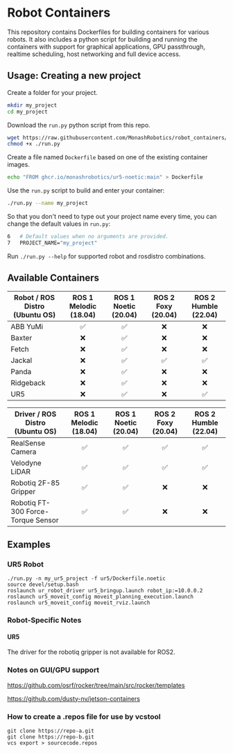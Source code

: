 
# Robot Containers

This repository contains Dockerfiles for building containers for various robots.
It also includes a python script for building and running the containers with support for graphical applications, GPU passthrough, realtime scheduling, host networking and full device access.

## Usage: Creating a new project

Create a folder for your project.
```bash
mkdir my_project
cd my_project
```

Download the `run.py` python script from this repo.

```bash
wget https://raw.githubusercontent.com/MonashRobotics/robot_containers/main/run.py
chmod +x ./run.py
```

Create a file named `Dockerfile` based on one of the existing container images.

```bash
echo "FROM ghcr.io/monashrobotics/ur5-noetic:main" > Dockerfile
```

Use the `run.py` script to build and enter your container:

```bash
./run.py --name my_project
```

So that you don't need to type out your project name every time, you can change the default values in `run.py`:

```Dockerfile
6   # Default values when no arguments are provided.
7   PROJECT_NAME="my_project"
```

Run `./run.py --help` for supported robot and rosdistro combinations.

## Available Containers

| Robot / ROS Distro (Ubuntu OS) | ROS 1 Melodic (18.04) | ROS 1 Noetic (20.04) | ROS 2 Foxy (20.04) | ROS 2 Humble (22.04)
| --- | :---: | :---: | :---: | :---: |
| ABB YuMi | ✅ | ✅ | ❌ | ❌ |
| Baxter | ❌ | ✅ | ❌ | ❌ |
| Fetch | ❌ | ✅ | ❌ | ❌ |
| Jackal | ❌ | ✅ | ✅ | ✅ |
| Panda | ❌ | ✅ | ❌ | ❌ |
| Ridgeback | ❌ | ✅ | ❌ | ❌ |
| UR5 | ❌ | ✅ | ❌ | ✅ |

| Driver / ROS Distro (Ubuntu OS) | ROS 1 Melodic (18.04) | ROS 1 Noetic (20.04) | ROS 2 Foxy (20.04) | ROS 2 Humble (22.04)
| --- | :---: | :---: | :---: | :---: |
| RealSense Camera | ✅ | ✅ | ✅ | ✅ |
| Velodyne LiDAR | ✅ | ✅ | ✅ | ✅ |
| Robotiq 2F-85 Gripper | ✅ | ✅ | ❌ | ❌ |
| Robotiq FT-300 Force-Torque Sensor | ✅ | ✅ | ❌ | ❌ |

## Examples

### UR5 Robot
```
./run.py -n my_ur5_project -f ur5/Dockerfile.noetic
source devel/setup.bash
roslaunch ur_robot_driver ur5_bringup.launch robot_ip:=10.0.0.2
roslaunch ur5_moveit_config moveit_planning_execution.launch
roslaunch ur5_moveit_config moveit_rviz.launch
```

### Robot-Specific Notes

#### UR5

The driver for the robotiq gripper is not available for ROS2.

### Notes on GUI/GPU support

https://github.com/osrf/rocker/tree/main/src/rocker/templates

https://github.com/dusty-nv/jetson-containers

### How to create a .repos file for use by vcstool

```
git clone https://repo-a.git
git clone https://repo-b.git
vcs export > sourcecode.repos
```